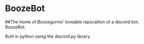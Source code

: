 # BoozeBot

##The home of Boozegurms' loveable rapscallion of a discord bot, BoozeBot.

Built in python using the discord.py library.
